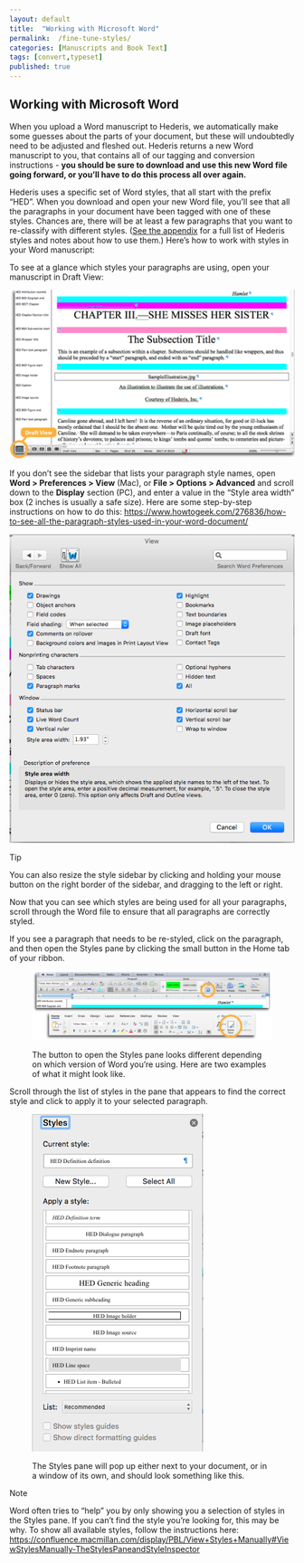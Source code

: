 ```yaml
---
layout: default
title:  "Working with Microsoft Word"
permalink:  /fine-tune-styles/
categories: [Manuscripts and Book Text]
tags: [convert,typeset]
published: true
---
```


<section data-type="chapter" class="hsecchapter" data-hederis-type="hsecchapter" id="fine-tune-styles" data-pi-attrs="id: fine-tune-styles; data-tags: convert,typeset;" role="doc-chapter" data-tags="convert,typeset" data-author-name=" " data-book-title=" " title="Working with Microsoft Word"><h1 data-hederis-type="hblkchaptitle" class="hblkchaptitle" id="prckDi7UC">Working with Microsoft Word</h1><p class="hblkp" data-hederis-type="hblkp" id="p5GRuhwZb">When you upload a Word manuscript to Hederis, we automatically make some guesses about the parts of your document, but these will undoubtedly need to be adjusted and fleshed out. Hederis returns a new Word manuscript to you, that contains all of our tagging and conversion instructions - <strong data-hederis-type="hspanstrong" id="pTlfopejd">you should be sure to download and use this new Word file going forward, or you&#8217;ll have to do this process all over again.</strong></p><p class="hblkp" data-hederis-type="hblkp" id="pJvscCbvY">Hederis uses a specific set of Word styles, that all start with the prefix &#8220;HED&#8221;. When you download and open your new Word file, you&#8217;ll see that all the paragraphs in your document have been tagged with one of these styles. Chances are, there will be at least a few paragraphs that you want to re-classify with different styles. (<a href="{% post_url 2020-08-18-71-ListofHederisWordStyles %}" data-hederis-type="hspana" id="pkQ3QRr1x"><span class="Hyperlink" data-hederis-type="hspnspan" id="pPL2nIww8">See the appendix</span></a> for a full list of Hederis styles and notes about how to use them.) Here&#8217;s how to work with styles in your Word manuscript:</p><p class="hblkp" data-hederis-type="hblkp" id="payzkWfq9">To see at a glance which styles your paragraphs are using, open your manuscript in Draft View:</p><img data-hederis-type="hblkimg" class="hblkimg" id="p0JEAsotk" src="/images/stylesidebar1_callouts_01.png" data-img-src="stylesidebar1_callouts_01.png"/><p class="hblkp" data-hederis-type="hblkp" id="pSSBqA7DT">If you don&#8217;t see the sidebar that lists your paragraph style names, open <strong class="hspanstrong" data-hederis-type="hspanstrong" id="pirJDI7I0">Word &gt; Preferences &gt; View</strong> (Mac), or <strong class="hspanstrong" data-hederis-type="hspanstrong" id="p5MfCDEgW">File &gt; Options &gt; Advanced</strong> and scroll down to the <strong class="hspanstrong" data-hederis-type="hspanstrong" id="pDxcREBaZ">Display</strong> section (PC), and enter a value in the &#8220;Style area width&#8221; box (2 inches is usually a safe size). Here are some step-by-step instructions on how to do this: <a href="https://www.howtogeek.com/276836/how-to-see-all-the-paragraph-styles-used-in-your-word-document/" data-hederis-type="hspana" id="p5Bexoto3"><span class="Hyperlink" data-hederis-type="hspnspan" id="p2xslmYJs">https://www.howtogeek.com/276836/how-to-see-all-the-paragraph-styles-used-in-your-word-document/</span></a></p><img data-hederis-type="hblkimg" class="hblkimg" id="p9xlrQXyR" src="/images/stylesidebar4.png" data-img-src="stylesidebar4.png"/><aside class="hwprbox box" data-hederis-type="hwprbox" id="pXKhChfsF" data-type="sidebar"><p class="hblktype" data-hederis-type="hblktype" id="pZbRFVA8w">Tip</p><p class="hblkp" data-hederis-type="hblkp" id="ppDsmhZUa">You can also resize the style sidebar by clicking and holding your mouse button on the right border of the sidebar, and dragging to the left or right.</p></aside><p class="hblkp" data-hederis-type="hblkp" id="pvpLH0MQt">Now that you can see which styles are being used for all your paragraphs, scroll through the Word file to ensure that all paragraphs are correctly styled.</p><p class="hblkp" data-hederis-type="hblkp" id="pAQzd9GyU">If you see a paragraph that needs to be re-styled, click on the paragraph, and then open the Styles pane by clicking the small button in the Home tab of your ribbon.</p><figure class="hwprfig" data-hederis-type="hwprfig" id="pct2OkAQD"><img data-hederis-type="hblkimg" class="hblkimg" id="pU6r77JAP" src="/images/stylespane1_01.png" data-img-src="stylespane1_01.png"/><p class="hblkcaption" data-hederis-type="hblkcaption" id="pkgYTHZdP">The button to open the Styles pane looks different depending on which version of Word you&#8217;re using. Here are two examples of what it might look like.</p></figure><p class="hblkp" data-hederis-type="hblkp" id="pXWFjORVJ">Scroll through the list of styles in the pane that appears to find the correct style and click to apply it to your selected paragraph.</p><figure class="hwprfig" data-hederis-type="hwprfig" id="pENfjqZqD"><img data-hederis-type="hblkimg" class="hblkimg" id="pUrR52WNg" src="/images/stylespane2.png" data-img-src="stylespane2.png"/><p class="hblkcaption" data-hederis-type="hblkcaption" id="pSvIZRrdH">The Styles pane will pop up either next to your document, or in a window of its own, and should look something like this.</p></figure><aside class="hwprbox box" data-hederis-type="hwprbox" id="pFwprazke" data-type="sidebar"><p class="hblktype" data-hederis-type="hblktype" id="pbkjzdAtw">Note</p><p class="hblkp" data-hederis-type="hblkp" id="pU2ewBnNi">Word often tries to &#8220;help&#8221; you by only showing you a selection of styles in the Styles pane. If you can&#8217;t find the style you&#8217;re looking for, this may be why. To show all available styles, follow the instructions here: <a href="https://confluence.macmillan.com/display/PBL/View+Styles+Manually#ViewStylesManually-TheStylesPaneandStyleInspector" data-hederis-type="hspana" id="prxrJzN7s"><span class="Hyperlink" data-hederis-type="hspnspan" id="prXgmpUwC">https://confluence.macmillan.com/display/PBL/View+Styles+Manually#ViewStylesManually-TheStylesPaneandStyleInspector</span></a></p></aside></section>